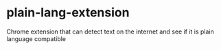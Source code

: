 # plain-lang-extension
Chrome extension that can detect text on the internet and see if it is plain language compatible
